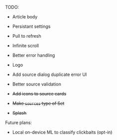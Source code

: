 TODO:
- Article body
- Persistant settings
- Pull to refresh
- Infinite scroll
- Better error handling
- Logo
- Add source dialog duplicate error UI
- Better source validation

- ~~Add icons to source cards~~
- ~~Make `sources` type of Set<Uri>~~
- ~~Splash~~

Future plans:
- Local on-device ML to classify clickbaits (opt-in)